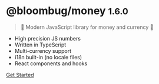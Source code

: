 # @bloombug/money <small>1.6.0</small>

> 💸 Modern JavaScript library for money and currency 💸

- High precision JS numbers
- Written in TypeScript
- Multi-currency support
- i18n built-in (no locale files)
- React components and hooks

[Get Started](#bloombugmoney)
